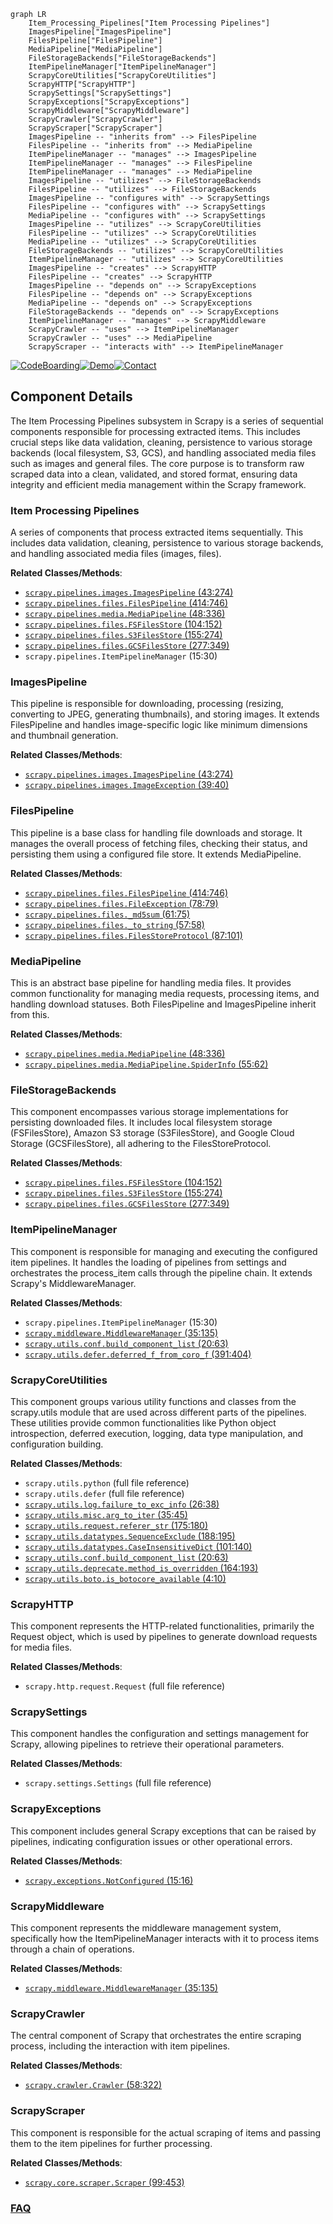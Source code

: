 ```mermaid
graph LR
    Item_Processing_Pipelines["Item Processing Pipelines"]
    ImagesPipeline["ImagesPipeline"]
    FilesPipeline["FilesPipeline"]
    MediaPipeline["MediaPipeline"]
    FileStorageBackends["FileStorageBackends"]
    ItemPipelineManager["ItemPipelineManager"]
    ScrapyCoreUtilities["ScrapyCoreUtilities"]
    ScrapyHTTP["ScrapyHTTP"]
    ScrapySettings["ScrapySettings"]
    ScrapyExceptions["ScrapyExceptions"]
    ScrapyMiddleware["ScrapyMiddleware"]
    ScrapyCrawler["ScrapyCrawler"]
    ScrapyScraper["ScrapyScraper"]
    ImagesPipeline -- "inherits from" --> FilesPipeline
    FilesPipeline -- "inherits from" --> MediaPipeline
    ItemPipelineManager -- "manages" --> ImagesPipeline
    ItemPipelineManager -- "manages" --> FilesPipeline
    ItemPipelineManager -- "manages" --> MediaPipeline
    ImagesPipeline -- "utilizes" --> FileStorageBackends
    FilesPipeline -- "utilizes" --> FileStorageBackends
    ImagesPipeline -- "configures with" --> ScrapySettings
    FilesPipeline -- "configures with" --> ScrapySettings
    MediaPipeline -- "configures with" --> ScrapySettings
    ImagesPipeline -- "utilizes" --> ScrapyCoreUtilities
    FilesPipeline -- "utilizes" --> ScrapyCoreUtilities
    MediaPipeline -- "utilizes" --> ScrapyCoreUtilities
    FileStorageBackends -- "utilizes" --> ScrapyCoreUtilities
    ItemPipelineManager -- "utilizes" --> ScrapyCoreUtilities
    ImagesPipeline -- "creates" --> ScrapyHTTP
    FilesPipeline -- "creates" --> ScrapyHTTP
    ImagesPipeline -- "depends on" --> ScrapyExceptions
    FilesPipeline -- "depends on" --> ScrapyExceptions
    MediaPipeline -- "depends on" --> ScrapyExceptions
    FileStorageBackends -- "depends on" --> ScrapyExceptions
    ItemPipelineManager -- "manages" --> ScrapyMiddleware
    ScrapyCrawler -- "uses" --> ItemPipelineManager
    ScrapyCrawler -- "uses" --> MediaPipeline
    ScrapyScraper -- "interacts with" --> ItemPipelineManager
```
[![CodeBoarding](https://img.shields.io/badge/Generated%20by-CodeBoarding-9cf?style=flat-square)](https://github.com/CodeBoarding/GeneratedOnBoardings)[![Demo](https://img.shields.io/badge/Try%20our-Demo-blue?style=flat-square)](https://www.codeboarding.org/demo)[![Contact](https://img.shields.io/badge/Contact%20us%20-%20contact@codeboarding.org-lightgrey?style=flat-square)](mailto:contact@codeboarding.org)

## Component Details

The Item Processing Pipelines subsystem in Scrapy is a series of sequential components responsible for processing extracted items. This includes crucial steps like data validation, cleaning, persistence to various storage backends (local filesystem, S3, GCS), and handling associated media files such as images and general files. The core purpose is to transform raw scraped data into a clean, validated, and stored format, ensuring data integrity and efficient media management within the Scrapy framework.

### Item Processing Pipelines
A series of components that process extracted items sequentially. This includes data validation, cleaning, persistence to various storage backends, and handling associated media files (images, files).


**Related Classes/Methods**:

- <a href="https://github.com/scrapy/scrapy/blob/master/scrapy/pipelines/images.py#L43-L274" target="_blank" rel="noopener noreferrer">`scrapy.pipelines.images.ImagesPipeline` (43:274)</a>
- <a href="https://github.com/scrapy/scrapy/blob/master/scrapy/pipelines/files.py#L414-L746" target="_blank" rel="noopener noreferrer">`scrapy.pipelines.files.FilesPipeline` (414:746)</a>
- <a href="https://github.com/scrapy/scrapy/blob/master/scrapy/pipelines/media.py#L48-L336" target="_blank" rel="noopener noreferrer">`scrapy.pipelines.media.MediaPipeline` (48:336)</a>
- <a href="https://github.com/scrapy/scrapy/blob/master/scrapy/pipelines/files.py#L104-L152" target="_blank" rel="noopener noreferrer">`scrapy.pipelines.files.FSFilesStore` (104:152)</a>
- <a href="https://github.com/scrapy/scrapy/blob/master/scrapy/pipelines/files.py#L155-L274" target="_blank" rel="noopener noreferrer">`scrapy.pipelines.files.S3FilesStore` (155:274)</a>
- <a href="https://github.com/scrapy/scrapy/blob/master/scrapy/pipelines/files.py#L277-L349" target="_blank" rel="noopener noreferrer">`scrapy.pipelines.files.GCSFilesStore` (277:349)</a>
- `scrapy.pipelines.ItemPipelineManager` (15:30)


### ImagesPipeline
This pipeline is responsible for downloading, processing (resizing, converting to JPEG, generating thumbnails), and storing images. It extends FilesPipeline and handles image-specific logic like minimum dimensions and thumbnail generation.


**Related Classes/Methods**:

- <a href="https://github.com/scrapy/scrapy/blob/master/scrapy/pipelines/images.py#L43-L274" target="_blank" rel="noopener noreferrer">`scrapy.pipelines.images.ImagesPipeline` (43:274)</a>
- <a href="https://github.com/scrapy/scrapy/blob/master/scrapy/pipelines/images.py#L39-L40" target="_blank" rel="noopener noreferrer">`scrapy.pipelines.images.ImageException` (39:40)</a>


### FilesPipeline
This pipeline is a base class for handling file downloads and storage. It manages the overall process of fetching files, checking their status, and persisting them using a configured file store. It extends MediaPipeline.


**Related Classes/Methods**:

- <a href="https://github.com/scrapy/scrapy/blob/master/scrapy/pipelines/files.py#L414-L746" target="_blank" rel="noopener noreferrer">`scrapy.pipelines.files.FilesPipeline` (414:746)</a>
- <a href="https://github.com/scrapy/scrapy/blob/master/scrapy/pipelines/files.py#L78-L79" target="_blank" rel="noopener noreferrer">`scrapy.pipelines.files.FileException` (78:79)</a>
- <a href="https://github.com/scrapy/scrapy/blob/master/scrapy/pipelines/files.py#L61-L75" target="_blank" rel="noopener noreferrer">`scrapy.pipelines.files._md5sum` (61:75)</a>
- <a href="https://github.com/scrapy/scrapy/blob/master/scrapy/pipelines/files.py#L57-L58" target="_blank" rel="noopener noreferrer">`scrapy.pipelines.files._to_string` (57:58)</a>
- <a href="https://github.com/scrapy/scrapy/blob/master/scrapy/pipelines/files.py#L87-L101" target="_blank" rel="noopener noreferrer">`scrapy.pipelines.files.FilesStoreProtocol` (87:101)</a>


### MediaPipeline
This is an abstract base pipeline for handling media files. It provides common functionality for managing media requests, processing items, and handling download statuses. Both FilesPipeline and ImagesPipeline inherit from this.


**Related Classes/Methods**:

- <a href="https://github.com/scrapy/scrapy/blob/master/scrapy/pipelines/media.py#L48-L336" target="_blank" rel="noopener noreferrer">`scrapy.pipelines.media.MediaPipeline` (48:336)</a>
- <a href="https://github.com/scrapy/scrapy/blob/master/scrapy/pipelines/media.py#L55-L62" target="_blank" rel="noopener noreferrer">`scrapy.pipelines.media.MediaPipeline.SpiderInfo` (55:62)</a>


### FileStorageBackends
This component encompasses various storage implementations for persisting downloaded files. It includes local filesystem storage (FSFilesStore), Amazon S3 storage (S3FilesStore), and Google Cloud Storage (GCSFilesStore), all adhering to the FilesStoreProtocol.


**Related Classes/Methods**:

- <a href="https://github.com/scrapy/scrapy/blob/master/scrapy/pipelines/files.py#L104-L152" target="_blank" rel="noopener noreferrer">`scrapy.pipelines.files.FSFilesStore` (104:152)</a>
- <a href="https://github.com/scrapy/scrapy/blob/master/scrapy/pipelines/files.py#L155-L274" target="_blank" rel="noopener noreferrer">`scrapy.pipelines.files.S3FilesStore` (155:274)</a>
- <a href="https://github.com/scrapy/scrapy/blob/master/scrapy/pipelines/files.py#L277-L349" target="_blank" rel="noopener noreferrer">`scrapy.pipelines.files.GCSFilesStore` (277:349)</a>


### ItemPipelineManager
This component is responsible for managing and executing the configured item pipelines. It handles the loading of pipelines from settings and orchestrates the process_item calls through the pipeline chain. It extends Scrapy's MiddlewareManager.


**Related Classes/Methods**:

- `scrapy.pipelines.ItemPipelineManager` (15:30)
- <a href="https://github.com/scrapy/scrapy/blob/master/scrapy/middleware.py#L35-L135" target="_blank" rel="noopener noreferrer">`scrapy.middleware.MiddlewareManager` (35:135)</a>
- <a href="https://github.com/scrapy/scrapy/blob/master/scrapy/utils/conf.py#L20-L63" target="_blank" rel="noopener noreferrer">`scrapy.utils.conf.build_component_list` (20:63)</a>
- <a href="https://github.com/scrapy/scrapy/blob/master/scrapy/utils/defer.py#L391-L404" target="_blank" rel="noopener noreferrer">`scrapy.utils.defer.deferred_f_from_coro_f` (391:404)</a>


### ScrapyCoreUtilities
This component groups various utility functions and classes from the scrapy.utils module that are used across different parts of the pipelines. These utilities provide common functionalities like Python object introspection, deferred execution, logging, data type manipulation, and configuration building.


**Related Classes/Methods**:

- `scrapy.utils.python` (full file reference)
- `scrapy.utils.defer` (full file reference)
- <a href="https://github.com/scrapy/scrapy/blob/master/scrapy/utils/log.py#L26-L38" target="_blank" rel="noopener noreferrer">`scrapy.utils.log.failure_to_exc_info` (26:38)</a>
- <a href="https://github.com/scrapy/scrapy/blob/master/scrapy/utils/misc.py#L35-L45" target="_blank" rel="noopener noreferrer">`scrapy.utils.misc.arg_to_iter` (35:45)</a>
- <a href="https://github.com/scrapy/scrapy/blob/master/scrapy/utils/request.py#L175-L180" target="_blank" rel="noopener noreferrer">`scrapy.utils.request.referer_str` (175:180)</a>
- <a href="https://github.com/scrapy/scrapy/blob/master/scrapy/utils/datatypes.py#L188-L195" target="_blank" rel="noopener noreferrer">`scrapy.utils.datatypes.SequenceExclude` (188:195)</a>
- <a href="https://github.com/scrapy/scrapy/blob/master/scrapy/utils/datatypes.py#L101-L140" target="_blank" rel="noopener noreferrer">`scrapy.utils.datatypes.CaseInsensitiveDict` (101:140)</a>
- <a href="https://github.com/scrapy/scrapy/blob/master/scrapy/utils/conf.py#L20-L63" target="_blank" rel="noopener noreferrer">`scrapy.utils.conf.build_component_list` (20:63)</a>
- <a href="https://github.com/scrapy/scrapy/blob/master/scrapy/utils/deprecate.py#L164-L193" target="_blank" rel="noopener noreferrer">`scrapy.utils.deprecate.method_is_overridden` (164:193)</a>
- <a href="https://github.com/scrapy/scrapy/blob/master/scrapy/utils/boto.py#L4-L10" target="_blank" rel="noopener noreferrer">`scrapy.utils.boto.is_botocore_available` (4:10)</a>


### ScrapyHTTP
This component represents the HTTP-related functionalities, primarily the Request object, which is used by pipelines to generate download requests for media files.


**Related Classes/Methods**:

- `scrapy.http.request.Request` (full file reference)


### ScrapySettings
This component handles the configuration and settings management for Scrapy, allowing pipelines to retrieve their operational parameters.


**Related Classes/Methods**:

- `scrapy.settings.Settings` (full file reference)


### ScrapyExceptions
This component includes general Scrapy exceptions that can be raised by pipelines, indicating configuration issues or other operational errors.


**Related Classes/Methods**:

- <a href="https://github.com/scrapy/scrapy/blob/master/scrapy/exceptions.py#L15-L16" target="_blank" rel="noopener noreferrer">`scrapy.exceptions.NotConfigured` (15:16)</a>


### ScrapyMiddleware
This component represents the middleware management system, specifically how the ItemPipelineManager interacts with it to process items through a chain of operations.


**Related Classes/Methods**:

- <a href="https://github.com/scrapy/scrapy/blob/master/scrapy/middleware.py#L35-L135" target="_blank" rel="noopener noreferrer">`scrapy.middleware.MiddlewareManager` (35:135)</a>


### ScrapyCrawler
The central component of Scrapy that orchestrates the entire scraping process, including the interaction with item pipelines.


**Related Classes/Methods**:

- <a href="https://github.com/scrapy/scrapy/blob/master/scrapy/crawler.py#L58-L322" target="_blank" rel="noopener noreferrer">`scrapy.crawler.Crawler` (58:322)</a>


### ScrapyScraper
This component is responsible for the actual scraping of items and passing them to the item pipelines for further processing.


**Related Classes/Methods**:

- <a href="https://github.com/scrapy/scrapy/blob/master/scrapy/core/scraper.py#L99-L453" target="_blank" rel="noopener noreferrer">`scrapy.core.scraper.Scraper` (99:453)</a>




### [FAQ](https://github.com/CodeBoarding/GeneratedOnBoardings/tree/main?tab=readme-ov-file#faq)